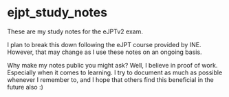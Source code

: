 # ejpt_study_notes
These are my study notes for the eJPTv2 exam.

I plan to break this down following the eJPT course provided by INE. However, that may change as I use these notes on an ongoing basis.

Why make my notes public you might ask?
Well, I believe in proof of work. Especially when it comes to learning. I try to document as much as possible whenever I remember to, and I hope that others find this beneficial in the future also :)
